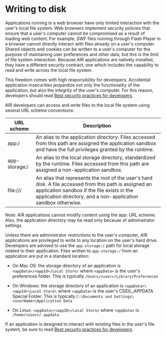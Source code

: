 # Writing to disk

<div>

Applications running in a web browser have only limited interaction with the
user's local file system. Web browsers implement security policies that ensure
that a user's computer cannot be compromised as a result of loading web content.
For example, SWF files running through Flash Player in a browser cannot directly
interact with files already on a user's computer. Shared objects and cookies can
be written to a user's computer for the purpose of maintaining user preferences
and other data, but this is the limit of file system interaction. Because AIR
applications are natively installed, they have a different security contract,
one which includes the capability to read and write across the local file
system.

This freedom comes with high responsibility for developers. Accidental
application insecurities jeopardize not only the functionality of the
application, but also the integrity of the user's computer. For this reason,
developers should read
[Best security practices for developers](WS5b3ccc516d4fbf351e63e3d118666ade46-7e59.html).

AIR developers can access and write files to the local file system using several
URL scheme conventions:

<div>

| URL scheme    | Description                                                                                                                                                                                                            |
| ------------- | ---------------------------------------------------------------------------------------------------------------------------------------------------------------------------------------------------------------------- |
| app:/         | An alias to the application directory. Files accessed from this path are assigned the application sandbox and have the full privileges granted by the runtime.                                                         |
| app-storage:/ | An alias to the local storage directory, standardized by the runtime. Files accessed from this path are assigned a non-application sandbox.                                                                            |
| file:///      | An alias that represents the root of the user's hard disk. A file accessed from this path is assigned an application sandbox if the file exists in the application directory, and a non-application sandbox otherwise. |

</div>

<div>

Note: AIR applications cannot modify content using the app: URL scheme. Also,
the application directory may be read only because of administrator settings.

</div>

Unless there are administrator restrictions to the user's computer, AIR
applications are privileged to write to any location on the user's hard drive.
Developers are advised to use the `app-storage:/` path for local storage related
to their application. Files written to `app-storage:/` from an application are
put in a standard location:

- On Mac OS: the storage directory of an application is
  `<appData>/<appId>/Local Store/` where `<appData>` is the user's preferences
  folder. This is typically `/Users/<user>/Library/Preferences`

- On Windows: the storage directory of an application is
  `<appData>\<appId>\Local Store\` where `<appData>` is the user's CSIDL_APPDATA
  Special Folder. This is typically
  `C:\Documents and Settings\<userName>\Application Data`

- On Linux: `<appData>/<appID>/Local Store/` where `<appData>` is
  `/home/<user>/.appdata`

If an application is designed to interact with existing files in the user's file
system, be sure to read
[Best security practices for developers](WS5b3ccc516d4fbf351e63e3d118666ade46-7e59.html).

</div>

<div>

<div>

</div>

</div>
